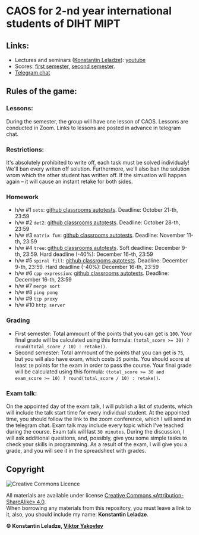 # CAOS for 2-nd year international students of DIHT MIPT


## Links:
+ Lectures and seminars ([Konstantin Leladze](https://t.me/konstantinleladze)): [youtube](https://www.youtube.com/playlist?list=PL85_gNEP3vgRtexq5fuq0BSrc3sV_6o_1)
+ Scores: [first semester](https://docs.google.com/spreadsheets/d/1Tgdwisz_XMZKl8V1fN_sbbZNGZV1ZJdvDhrT02vjiWs), [second semester](https://docs.google.com/spreadsheets/d/1EiCgtpLBBbpxgMUO-nnZWvH66gPYAMjP5rds4FcNKTk).
+ [Telegram chat](https://t.me/+LYOYGPVW-cA3NmJi)

## Rules of the game:

### Lessons:
During the semester, the group will have one lesson of CAOS. Lessons are conducted in Zoom. Links to lessons are posted in advance in telegram chat.

### Restrictions:
It's absolutely prohibited to write off, each task must be solved individualy! We'll ban every writen off solution. Furthermore, we'll also ban the solution wrom which the other student has written off. If the simuation will happen again – it will cause an instant retake for both sides.

### Homework
+ h/w #1 `sets`: [github classrooms autotests](https://classroom.github.com/a/4mZ6mppX). Deadline: October 21-th, 23:59
+ h/w #2 `det2`: [github classrooms autotests](https://classroom.github.com/a/C3yZC7Hm). Deadline: October 28-th, 23:59
+ h/w #3 `matrix fun`: [github classrooms autotests](https://classroom.github.com/a/-_1qo_tu). Deadline: November 11-th, 23:59
+ h/w #4 `tree`: [github classrooms autotests](https://classroom.github.com/a/ye--z9tK). Soft deadline: December 9-th, 23:59. Hard deadline (-40%): December 16-th, 23:59
+ h/w #5 `spiral fill`: [github classrooms autotests](https://classroom.github.com/a/iZxc-71K). Deadline: December 9-th, 23:59. Hard deadline (-40%): December 16-th, 23:59
+ h/w #6 `cpp expression`: [github classrooms autotests](https://classroom.github.com/a/8xgWlV3G). Deadline: December 16-th, 23:59
+ h/w #7 `merge sort`
+ h/w #8 `ping pong`
+ h/w #9 `tcp proxy`
+ h/w #10 `http server`

### Grading
+ First semester: Total ammount of the points that you can get is `100`. Your final grade will be calculated using this formula: `(total_score >= 30) ? round(total_score / 10) : retake()`.
+ Second semester: Total ammount of the points that you can get is `75`, but you will also have exam, which costs `25` points. You should score at least `10` points for the exam in order to pass the course. Your final grade will be calculated using this formula: `(total_score >= 30 and exam_score >= 10) ? round(total_score / 10) : retake()`.

### Exam talk:
On the appointed day of the exam talk, I will publish a list of students, which will include the talk start time for every individual student. At the appointed time, you should follow the link to the zoom conference, which I will send in the telegram chat. Exam talk may include every topic which I've teached during the course. Exam talk will last `30 minutes`. During the discussion, I will ask additional questions, and, possibly, give you some simple tasks to check your skills in programming. As a result of the exam, I will give you a grade, and you will see it in the spreadsheet with grades.

## Copyright

![Creative Commons Licence](https://i.creativecommons.org/l/by-sa/4.0/88x31.png)

All materials are available under license [Creative Commons «Attribution-ShareAlike» 4.0](http://creativecommons.org/licenses/by-sa/4.0/).\
When borrowing any materials from this repository, you must leave a link to it, also, you should include my name: **Konstantin Leladze**.

__© Konstantin Leladze, [Viktor Yakovlev](https://github.com/victor-yacovlev/mipt-diht-caos)__
